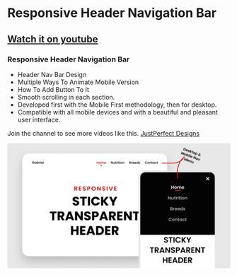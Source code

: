 # Responsive Header Navigation Bar

## [Watch it on youtube](https://youtu.be/7kpK0k51ah4)

### Responsive Header Navigation Bar

- Header Nav Bar Design
- Multiple Ways To Animate Mobile Version
- How To Add Button To It
- Smooth scrolling in each section.
- Developed first with the Mobile First methodology, then for desktop.
- Compatible with all mobile devices and with a beautiful and pleasant user interface.

Join the channel to see more videos like this. [JustPerfect Designs](https://www.youtube.com/c/JustPerfectDesigns?sub_confirmation=1)

![Responsive Header Navigation](/preview.jpg)
